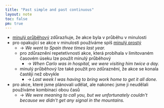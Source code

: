 ```yaml
---
title: "Past simple and past continuous"
layout: note
toc: false
pm: true
---
```

- [minulý průběhový](/notes/research/english/past-continuous) zdůrazňuje, že akce byla v průběhu v minulosti
- pro opakující se akce v minulosti používáme spíš [minulý prostý](/notes/research/english/past-simple)
    - -> _We went to Spain three times last year._
    - pro zdůraznění repetetivnosti akce, která probíhala v limitovaném časovém úseku lze použít minulý průběhový
        - -> _When Carlo was in hospital, we were visiting him twice a day._
    - minulý průběhový lze také použít pro zdůraznění, že akce se konala častěji než obvykle
        - -> _Last week I was having to bring work home to get it all done._
- pro akce, které jsme plánovali udělat, ale nakonec jsme ji neudělali používáme kombinaci obou časů
    - -> _We were meaning to call you, but we unfortunately couldn't because we didn't get any signal in the mountains._